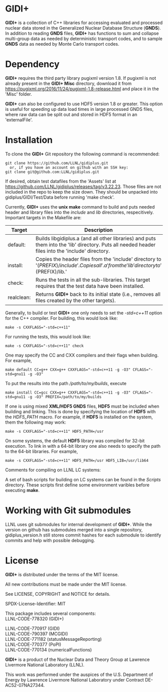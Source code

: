 # GIDI+

**GIDI+** is a collection of C++ libraries for accessing evaluated and processed nuclear data stored in the 
Generalized Nuclear Database Structure (**GNDS**).  In addition to reading **GNDS** files, **GIDI+** has functions to 
sum and collapse multi-group data as needed by deterministic transport codes, and to sample **GNDS** data as needed by
Monte Carlo transport codes.

# Dependency

**GIDI+** requires the third party library pugixml version 1.8.  If pugixml is not already present in the **GIDI+ Misc**
directory, download it from https://pugixml.org/2016/11/24/pugixml-1.8-release.html and place it in the 'Misc' folder.

**GIDI+** can also be configured to use HDF5 version 1.8 or greater. This option is useful for speeding up data load times
in large processed GNDS files, where raw data can be split out and stored in HDF5 format in an 'externalFile'.

# Installation

To clone the **GIDI+** Git repository the following command is recommended:
```
git clone https://github.com/LLNL/gidiplus.git
  or, if you have an account on github with an SSH key:
git clone git@github.com:LLNL/gidiplus.git
```

If desired, obtain test datafiles from the 'Assets' list at https://github.com/LLNL/gidiplus/releases/tag/v3.22.23.
Those files are not included in the repo to keep the size down. They should be unpacked into gidiplus/GIDI/Test/Data
before running 'make check'.

Currently, **GIDI+** uses the **unix make** command to build and puts needed header and library files into the *include* and
*lib* directories, respecitively. Important targets in the Makefile are:

| Target     | Description
|------------|------------
| default:   | Builds libgidiplus.a (and all other libraries) and puts them into the 'lib' directory. Puts all needed header files into the 'include' directory.
| install:   | Copies the header files from the 'include' directory to '$(PREFIX)/include'. Copies all '.a' from the 'lib' directory to '$(PREFIX)/lib.'
| check:     | Runs the tests in all the sub-libraries. This target requires that the test data have been installed.
| realclean: | Returns **GIDI+** back to its initial state (i.e., removes all files created by the other targets).

Generally, to build or test **GIDI+** one only needs to set the *-std=c++11* option for the C++ compiler. For building, this would look like:
```
make -s CXXFLAGS="-std=c++11"
```

For running the tests, this would look like:
```
make -s CXXFLAGS="-std=c++11" check
```

One may specify the CC and CXX compilers and their flags when building. For example,
```
make default CC=g++ CXX=g++ CXXFLAGS="-std=c++11 -g -O3" CFLAGS="-std=gnu11 -g -O3"
```

To put the results into the path */path/to/my/builds*, execute
```
make install CC=gcc CXX=g++ CXXFLAGS="-std=c++11 -g -O3" CFLAGS="-std=gnu11 -g -O3" PREFIX=/path/to/my/builds
```

If one is using mixed **XML/HDF5 GNDS** files, **HDF5** must be included when building and linking. This is done by specifying the location
of **HDF5** with the *HDF5_PATH* macro. For example, if **HDF5** is installed on the system, them the following may work:
```
make -s CXXFLAGS="-std=c++11" HDF5_PATH=/usr
```

On some systems, the default **HDF5** library was compiled for 32-bit execution. To link in with a 64-bit library one also needs
to specify the path to the 64-bit libraries. For example,
```
make -s CXXFLAGS="-std=c++11" HDF5_PATH=/usr HDF5_LIB=/usr/lib64
```

Comments for compiling on LLNL LC systems:

A set of bash scripts for building on LC systems can be found in the *Scripts* directory.
These scripts first define some environment varibles before executing **make**.

# Working with Git submodules

LLNL uses git submodules for internal development of **GIDI+**. While the version on github has submodules merged into a single repository,
gidiplus_version.h still stores commit hashes for each submodule to identify commits and help with possible debugging.

# License

**GIDI+** is distributed under the terms of the MIT license.

All new contributions must be made under the MIT license.

See LICENSE, COPYRIGHT and NOTICE for details.

SPDX-License-Identifier: MIT

This package includes several components: \
LLNL-CODE-778320	(GIDI+)

LLNL-CODE-770917	(GIDI) \
LLNL-CODE-790397	(MCGIDI) \
LLNL-CODE-771182	(statusMessageReporting) \
LLNL-CODE-770377	(PoPI) \
LLNL-CODE-770134	(numericalFunctions)

**GIDI+** is a product of the Nuclear Data and Theory Group at Lawrence Livermore National Laboratory (LLNL).

This work was performed under the auspices of the U.S. Department of Energy by Lawrence Livermore National
Laboratory under Contract DE-AC52-07NA27344.
